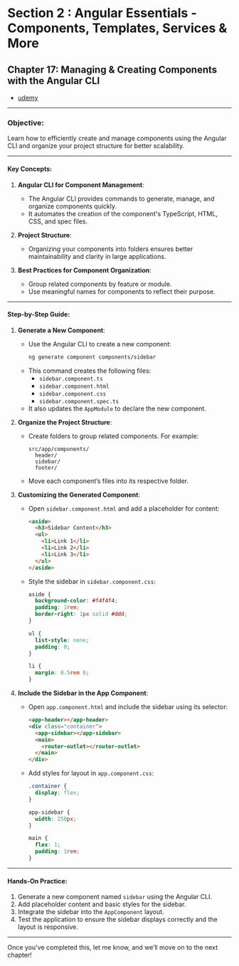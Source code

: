 # Section 2 : Angular Essentials - Components, Templates, Services & More

## **Chapter 17: Managing & Creating Components with the Angular CLI**

- [udemy](https://www.udemy.com/course/the-complete-guide-to-angular-2/learn/lecture/43788484#overview)

---

### **Objective**:

Learn how to efficiently create and manage components using the Angular CLI and organize your project structure for better scalability.

---

#### **Key Concepts**:

1. **Angular CLI for Component Management**:

   - The Angular CLI provides commands to generate, manage, and organize components quickly.
   - It automates the creation of the component's TypeScript, HTML, CSS, and spec files.

2. **Project Structure**:

   - Organizing your components into folders ensures better maintainability and clarity in large applications.

3. **Best Practices for Component Organization**:
   - Group related components by feature or module.
   - Use meaningful names for components to reflect their purpose.

---

#### **Step-by-Step Guide**:

1. **Generate a New Component**:

   - Use the Angular CLI to create a new component:
     ```bash
     ng generate component components/sidebar
     ```
   - This command creates the following files:
     - `sidebar.component.ts`
     - `sidebar.component.html`
     - `sidebar.component.css`
     - `sidebar.component.spec.ts`
   - It also updates the `AppModule` to declare the new component.

2. **Organize the Project Structure**:

   - Create folders to group related components. For example:
     ```
     src/app/components/
       header/
       sidebar/
       footer/
     ```
   - Move each component’s files into its respective folder.

3. **Customizing the Generated Component**:

   - Open `sidebar.component.html` and add a placeholder for content:
     ```html
     <aside>
       <h3>Sidebar Content</h3>
       <ul>
         <li>Link 1</li>
         <li>Link 2</li>
         <li>Link 3</li>
       </ul>
     </aside>
     ```
   - Style the sidebar in `sidebar.component.css`:

     ```css
     aside {
       background-color: #f4f4f4;
       padding: 1rem;
       border-right: 1px solid #ddd;
     }

     ul {
       list-style: none;
       padding: 0;
     }

     li {
       margin: 0.5rem 0;
     }
     ```

4. **Include the Sidebar in the App Component**:

   - Open `app.component.html` and include the sidebar using its selector:
     ```html
     <app-header></app-header>
     <div class="container">
       <app-sidebar></app-sidebar>
       <main>
         <router-outlet></router-outlet>
       </main>
     </div>
     ```
   - Add styles for layout in `app.component.css`:

     ```css
     .container {
       display: flex;
     }

     app-sidebar {
       width: 250px;
     }

     main {
       flex: 1;
       padding: 1rem;
     }
     ```

---

#### **Hands-On Practice**:

1. Generate a new component named `sidebar` using the Angular CLI.
2. Add placeholder content and basic styles for the sidebar.
3. Integrate the sidebar into the `AppComponent` layout.
4. Test the application to ensure the sidebar displays correctly and the layout is responsive.

---

Once you've completed this, let me know, and we’ll move on to the next chapter!
